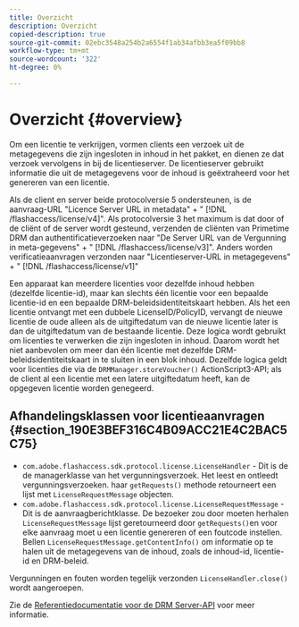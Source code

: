 ```yaml
---
title: Overzicht
description: Overzicht
copied-description: true
source-git-commit: 02ebc3548a254b2a6554f1ab34afbb3ea5f09bb8
workflow-type: tm+mt
source-wordcount: '322'
ht-degree: 0%

---
```


# Overzicht {#overview}

Om een licentie te verkrijgen, vormen clients een verzoek uit de metagegevens die zijn ingesloten in inhoud in het pakket, en dienen ze dat verzoek vervolgens in bij de licentieserver. De licentieserver gebruikt informatie die uit de metagegevens voor de inhoud is geëxtraheerd voor het genereren van een licentie.

Als de client en server beide protocolversie 5 ondersteunen, is de aanvraag-URL &quot;Licence Server URL in metadata&quot; + &quot; [!DNL /flashaccess/license/v4]&quot;. Als protocolversie 3 het maximum is dat door of de cliënt of de server wordt gesteund, verzenden de cliënten van Primetime DRM dan authentificatieverzoeken naar &quot;De Server URL van de Vergunning in meta-gegevens&quot; + &quot; [!DNL /flashaccess/license/v3]&quot;. Anders worden verificatieaanvragen verzonden naar &quot;Licentieserver-URL in metagegevens&quot; + &quot; [!DNL /flashaccess/license/v1]&quot;

Een apparaat kan meerdere licenties voor dezelfde inhoud hebben (dezelfde licentie-id), maar kan slechts één licentie voor een bepaalde licentie-id en een bepaalde DRM-beleidsidentiteitskaart hebben. Als het een licentie ontvangt met een dubbele LicenseID/PolicyID, vervangt de nieuwe licentie de oude alleen als de uitgiftedatum van de nieuwe licentie later is dan de uitgiftedatum van de bestaande licentie. Deze logica wordt gebruikt om licenties te verwerken die zijn ingesloten in inhoud. Daarom wordt het niet aanbevolen om meer dan één licentie met dezelfde DRM-beleidsidentiteitskaart in te sluiten in een blok inhoud. Dezelfde logica geldt voor licenties die via de `DRMManager.storeVoucher()` ActionScript3-API; als de client al een licentie met een latere uitgiftedatum heeft, kan de opgegeven licentie worden genegeerd.

## Afhandelingsklassen voor licentieaanvragen {#section_190E3BEF316C4B09ACC21E4C2BAC5C75}

* `com.adobe.flashaccess.sdk.protocol.license.LicenseHandler` - Dit is de de managerklasse van het vergunningsverzoek. Het leest en ontleedt vergunningsverzoeken. haar `getRequests()` methode retourneert een lijst met `LicenseRequestMessage` objecten.
* `com.adobe.flashaccess.sdk.protocol.license.LicenseRequestMessage` - Dit is de aanvraagberichtklasse. De bezoeker zou door moeten herhalen `LicenseRequestMessage` lijst geretourneerd door `getRequests()`en voor elke aanvraag moet u een licentie genereren of een foutcode instellen. Bellen `LicenseRequestMessage.getContentInfo()` om informatie op te halen uit de metagegevens van de inhoud, zoals de inhoud-id, licentie-id en DRM-beleid.

Vergunningen en fouten worden tegelijk verzonden `LicenseHandler.close()` wordt aangeroepen.

Zie de [Referentiedocumentatie voor de DRM Server-API](https://help.adobe.com/en_US/primetime/api/drm-apis/server/javadocs-flashaccess-pro/overview-summary.html) voor meer informatie.
